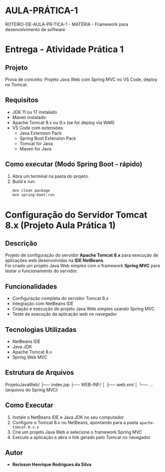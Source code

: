 # AULA-PRÁTICA-1
ROTEIRO-DE-AULA-PR-TICA-1 - MATÉRIA - Framework para desenvolvimento de software
# Entrega - Atividade Prática 1
## Projeto
Prova de conceito: Projeto Java Web com Spring MVC no VS Code, deploy no Tomcat.

## Requisitos
- JDK 11 ou 17 instalado
- Maven instalado
- Apache Tomcat 8.x ou 9.x (se for deploy via WAR)
- VS Code com extensões:
  - Java Extension Pack
  - Spring Boot Extension Pack
  - Tomcat for Java
  - Maven for Java

## Como executar (Modo Spring Boot - rápido)
1. Abra um terminal na pasta do projeto.
2. Build e run:
   ```bash
   mvn clean package
   mvn spring-boot:run
# Configuração do Servidor Tomcat 8.x (Projeto Aula Prática 1)

## Descrição
Projeto de configuração do servidor **Apache Tomcat 8.x** para execução de aplicações web desenvolvidas na **IDE NetBeans**.  
Foi criado um projeto Java Web simples com o framework **Spring MVC** para testar o funcionamento do servidor.

## Funcionalidades
- Configuração completa do servidor Tomcat 8.x  
- Integração com NetBeans IDE  
- Criação e execução de projeto Java Web simples usando Spring MVC  
- Teste de execução da aplicação web no navegador

## Tecnologias Utilizadas
- NetBeans IDE  
- Java JDK  
- Apache Tomcat 8.x  
- Spring Web MVC  

## Estrutura de Arquivos
ProjetoJavaWeb/
├── index.jsp
├── WEB-INF/
│ ├── web.xml
│ └── ... (arquivos do Spring MVC)

## Como Executar
1. Instale o NetBeans IDE e Java JDK no seu computador  
2. Configure o Tomcat 8.x no NetBeans, apontando para a pasta `apache-tomcat-8.x.x`  
3. Crie um projeto Java Web e selecione o framework Spring MVC  
4. Execute a aplicação e abra o link gerado pelo Tomcat no navegador  

## Autor
- **Rerisson Henrique Rodrigues da Silva**
